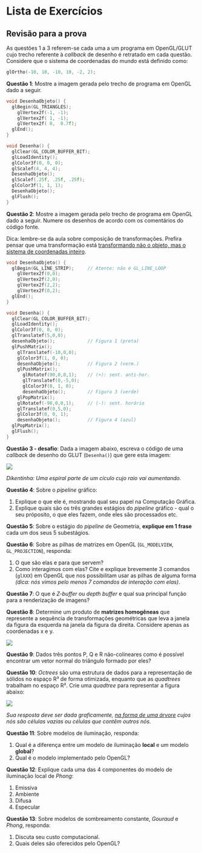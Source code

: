 # Lista de Exercícios
## Revisão para a prova

As questões 1 a 3 referem-se cada uma a um programa em OpenGL/GLUT cujo trecho referente
à _callback_ de desenho é retratado em cada questão. Considere que o sistema
de coordenadas do mundo está definido como:

```c
glOrtho(-10, 10, -10, 10, -2, 2);
```

**Questão 1**: Mostre a imagem gerada pelo trecho de programa em OpenGL dado
a seguir.

```c
void DesenhaObjeto() {
  glBegin(GL_TRIANGLES);
    glVertex2f(-1, -1);
    glVertex2f( 1, -1);
    glVertex2f( 0,  0.7f);
  glEnd();
}

void Desenha() {
  glClear(GL_COLOR_BUFFER_BIT);
  glLoadIdentity();
  glColor3f(0, 0, 0);
  glScalef(4, 4, 4);
  DesenhaObjeto();
  glScalef(.25f, .25f, .25f);
  glColor3f(1, 1, 1);
  DesenhaObjeto();
  glFlush();
}
```

**Questão 2**: Mostre a imagem gerada pelo trecho de programa em OpenGL dado
a seguir. Numere os desenhos de acordo com os comentários do código fonte.

Dica: lembre-se da aula sobre composição de transformações. Prefira pensar que uma transformação
está [transformando não o objeto, mas o sistema de coordenadas inteiro](http://fegemo.github.io/cefet-cg/classes/hierarchical/#10).

```c
void DesenhaObjeto() {
  glBegin(GL_LINE_STRIP);     // Atente: não é GL_LINE_LOOP
    glVertex2f(0,0);
    glVertex2f(2,0);
    glVertex2f(2,2);
    glVertex2f(0,2);
  glEnd();
}

void Desenha() {
  glClear(GL_COLOR_BUFFER_BIT);
  glLoadIdentity();
  glColor3f(0, 0, 0);
  glTranslatef(5,0,0);
  desenhaObjeto();            // Figura 1 (preta)
  glPushMatrix();
    glTranslatef(-10,0,0);
    glColor3f(1, 0, 0);
    desenhaObjeto();          // Figura 2 (verm.)
    glPushMatrix();
      glRotatef(90,0,0,1);    // (+): sent. anti-hor.
      glTranslatef(0,-5,0);
      glColor3f(0, 1, 0);
      desenhaObjeto();        // Figura 3 (verde)
    glPopMatrix();
    glRotatef(-90,0,0,1);     // (-): sent. horário
    glTranslatef(0,5,0);
    glColor3f(0, 0, 1);
    desenhaObjeto();          // Figura 4 (azul)
  glPopMatrix();
  glFlush();
}
```

**Questão 3 - desafio**: Dada a imagem abaixo, escreva o código de uma _callback_ de desenho do GLUT (`Desenha()`) que gere esta imagem:

![](images/espiral.png)

_Dikentinha: Uma espiral parte de um cículo cujo raio vai aumentando._


**Questão 4**: Sobre o _pipeline_ gráfico:
  1. Explique o que ele é, mostrando qual seu papel na Computação Gráfica.
  1. Explique quais são os três grandes estágios do _pipeline_ gráfico - qual o seu próposito, o que eles fazem, onde eles são processados etc.

**Questão 5**: Sobre o estágio do _pipeline_ de Geometria, **explique em 1 frase** cada um dos seus 5 subestágios.

**Questão 6**: Sobre as pilhas de matrizes em OpenGL (`GL_MODELVIEW`, `GL_PROJECTION`), responda:

  1. O que são elas e para que servem?
  1. Como interagimos com elas? Cite e explique brevemente 3 comandos (`glXXX`) em OpenGL que nos possibilitam usar as pilhas de alguma forma _(dica: nós vimos pelo menos 7 comandos de interação com elas)_.

**Questão 7**: O que é _Z-buffer_ ou _depth buffer_ e qual sua principal função para a renderização de imagens?

**Questão 8**: Determine um produto de **matrizes homogêneas** que represente a sequência de transformações geométricas que leva a janela da figura da esquerda na janela da figura da direita. Considere apenas as coordenadas x e y.

![](images/coordenadas.png)

**Questão 9**: Dados três pontos P, Q e R não-colineares como é possível encontrar um vetor normal do triângulo formado por eles?

**Questão 10**: _Octrees_ são uma estrutura de dados para a representação de sólidos no espaço R³ de forma otimizada, enquanto que as _quadtrees_ trabalham no espaço R². Crie uma _quadtree_ para representar a figura abaixo:

![](images/quadtree.png)

_Sua resposta deve ser dada graficamente, <u>na forma de uma árvore</u> cujos nós são células vazias ou células que contêm outros nós._

**Questão 11**: Sobre modelos de iluminação, responda:

  1. Qual é a diferença entre um modelo de iluminação **local** e um modelo **global**?
  1. Qual é o modelo implementado pelo OpenGL?

**Questão 12**: Explique cada uma das 4 componentes do modelo de iluminação local de _Phong_:

  1. Emissiva
  1. Ambiente
  1. Difusa
  1. Especular

**Questão 13**: Sobre modelos de sombreamento constante, _Gouraud_ e _Phong_, responda:

1. Discuta seu custo computacional.
1. Quais deles são oferecidos pelo OpenGL?
